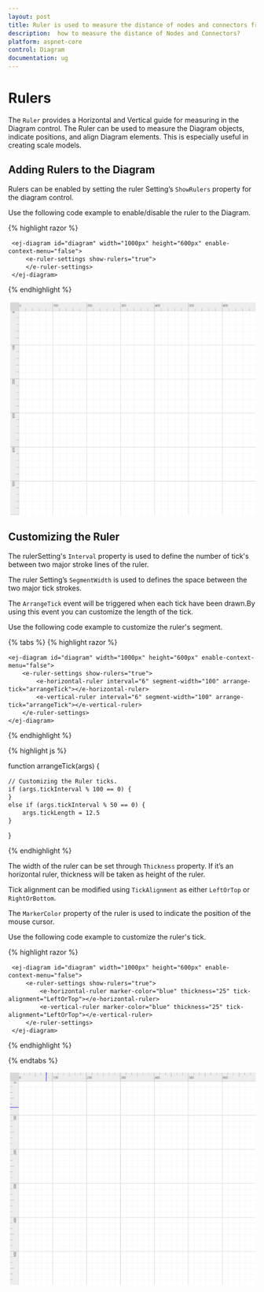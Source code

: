```yaml
---
layout: post
title: Ruler is used to measure the distance of nodes and connectors from origin of the page.
description:  how to measure the distance of Nodes and Connectors?
platform: aspnet-core
control: Diagram
documentation: ug
---
```



# Rulers

The `Ruler` provides a Horizontal and Vertical guide for measuring in the Diagram control. The Ruler can be used to measure the Diagram objects, indicate positions, and align Diagram elements. This is especially useful in creating scale models. 

## Adding Rulers to the Diagram
Rulers can be enabled by setting the ruler Setting’s `ShowRulers` property for the diagram control.

Use the following code example to enable/disable the ruler to the Diagram.

{% highlight razor %}

     <ej-diagram id="diagram" width="1000px" height="600px" enable-context-menu="false">
         <e-ruler-settings show-rulers="true">
         </e-ruler-settings>
     </ej-diagram>

{% endhighlight %}

![](/aspnet-core/Diagram/Rulers_images/Rulers_image1.png)

## Customizing the Ruler

The rulerSetting's `Interval` property is used to define the number of tick's between two major stroke lines of the ruler. 

The ruler Setting’s `SegmentWidth` is used to defines the space between the two major tick strokes.

The `ArrangeTick` event will be triggered when each tick have been drawn.By using this event you can customize the length of the tick.

Use the following code example to customize the ruler's segment.

{% tabs %}
{% highlight razor %}

    <ej-diagram id="diagram" width="1000px" height="600px" enable-context-menu="false">
        <e-ruler-settings show-rulers="true">
            <e-horizontal-ruler interval="6" segment-width="100" arrange-tick="arrangeTick"></e-horizontal-ruler>
            <e-vertical-ruler interval="6" segment-width="100" arrange-tick="arrangeTick"></e-vertical-ruler>
        </e-ruler-settings>
    </ej-diagram>

{% endhighlight %}

{% highlight js %}

function arrangeTick(args) {
    
	// Customizing the Ruler ticks.
    if (args.tickInterval % 100 == 0) {
    }
    else if (args.tickInterval % 50 == 0) {
        args.tickLength = 12.5
    }
}

{% endhighlight %}



The width of the ruler can be set through `Thickness` property. If it’s an horizontal ruler, thickness will be taken as height of the ruler.

Tick alignment can be modified using `TickAlignment` as either `LeftOrTop` or `RightOrBottom`.

The `MarkerColor` property of the ruler is used to indicate the position of the mouse cursor.

Use the following code example to customize the ruler's tick.

{% highlight razor %}

     <ej-diagram id="diagram" width="1000px" height="600px" enable-context-menu="false">
         <e-ruler-settings show-rulers="true">
             <e-horizontal-ruler marker-color="blue" thickness="25" tick-alignment="LeftOrTop"></e-horizontal-ruler>
             <e-vertical-ruler marker-color="blue" thickness="25" tick-alignment="LeftOrTop"></e-vertical-ruler>
         </e-ruler-settings>
     </ej-diagram>

{% endhighlight %}

{% endtabs %}

![](/aspnet-core/Diagram/Rulers_images/Rulers_image2.png)

